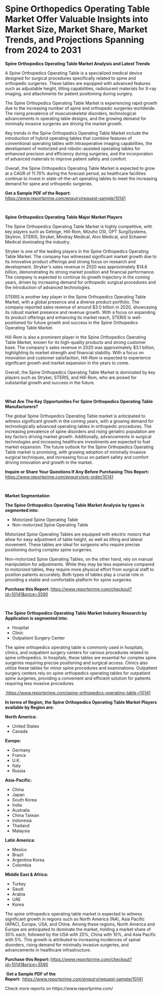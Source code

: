 <p><h1>Spine Orthopedics Operating Table Market Offer Valuable Insights into Market Size, Market Share, Market Trends, and Projections Spanning from 2024 to 2031</h1></p><p><strong>Spine Orthopedics Operating Table Market Analysis and Latest Trends</strong></p>
<p><p>A Spine Orthopedics Operating Table is a specialized medical device designed for surgical procedures specifically related to spine and orthopedic surgeries. These tables are equipped with advanced features such as adjustable height, tilting capabilities, radiolucent materials for X-ray imaging, and attachments for patient positioning during surgery.</p><p>The Spine Orthopedics Operating Table Market is experiencing rapid growth due to the increasing number of spine and orthopedic surgeries worldwide. The rising prevalence of musculoskeletal disorders, technological advancements in operating table designs, and the growing demand for minimally invasive surgeries are driving the market growth.</p><p>Key trends in the Spine Orthopedics Operating Table Market include the introduction of hybrid operating tables that combine features of conventional operating tables with intraoperative imaging capabilities, the development of motorized and robotic-assisted operating tables for enhanced precision and efficiency during surgeries, and the incorporation of advanced materials to improve patient safety and comfort.</p><p>Overall, the Spine Orthopedics Operating Table Market is expected to grow at a CAGR of 11.70% during the forecast period, as healthcare facilities continue to invest in state-of-the-art operating tables to meet the increasing demand for spine and orthopedic surgeries.</p></p>
<p><strong>Get a Sample PDF of the Report:&nbsp;</strong> <a href="https://www.reportprime.com/enquiry/request-sample/10141">https://www.reportprime.com/enquiry/request-sample/10141</a></p>
<p>&nbsp;</p>
<p><strong>Spine Orthopedics Operating Table Major Market Players</strong></p>
<p><p>The Spine Orthopedics Operating Table Market is highly competitive, with key players such as Getinge, Hill-Rom, Mizuho OSI, OPT SurgiSystems, Skytron, STERIS, Stryker, Mindray Medical, Alvo Medical, and Schaerer Medical dominating the industry.</p><p>Stryker is one of the leading players in the Spine Orthopedics Operating Table Market. The company has witnessed significant market growth due to its innovative product offerings and strong focus on research and development. Stryker's sales revenue in 2020 was approximately $14.6 billion, demonstrating its strong market position and financial performance. The company is expected to continue its growth trajectory in the coming years, driven by increasing demand for orthopedic surgical procedures and the introduction of advanced technologies.</p><p>STERIS is another key player in the Spine Orthopedics Operating Table Market, with a global presence and a diverse product portfolio. The company reported sales revenue of around $3.0 billion in 2020, showcasing its robust market presence and revenue growth. With a focus on expanding its product offerings and enhancing its market reach, STERIS is well-positioned for future growth and success in the Spine Orthopedics Operating Table Market.</p><p>Hill-Rom is also a prominent player in the Spine Orthopedics Operating Table Market, known for its high-quality products and strong customer base. The company's sales revenue in 2020 was approximately $3.1 billion, highlighting its market strength and financial stability. With a focus on innovation and customer satisfaction, Hill-Rom is expected to experience significant growth and market expansion in the years to come.</p><p>Overall, the Spine Orthopedics Operating Table Market is dominated by key players such as Stryker, STERIS, and Hill-Rom, who are poised for substantial growth and success in the future.</p></p>
<p>&nbsp;</p>
<p><strong>What Are The Key Opportunities For Spine Orthopedics Operating Table Manufacturers?</strong></p>
<p><p>The global Spine Orthopedics Operating Table market is anticipated to witness significant growth in the coming years, with a growing demand for technologically advanced operating tables in orthopedic procedures. The increasing prevalence of spine disorders and rising geriatric population are key factors driving market growth. Additionally, advancements in surgical technologies and increasing healthcare investments are expected to fuel market expansion. The future outlook for the Spine Orthopedics Operating Table market is promising, with growing adoption of minimally invasive surgical techniques, and increasing focus on patient safety and comfort driving innovation and growth in the market.</p></p>
<p><strong>Inquire or Share Your Questions If Any Before Purchasing This Report:</strong> <a href="https://www.reportprime.com/enquiry/pre-order/10141">https://www.reportprime.com/enquiry/pre-order/10141</a></p>
<p>&nbsp;</p>
<p><strong>Market Segmentation</strong></p>
<p><strong>The Spine Orthopedics Operating Table Market Analysis by types is segmented into:</strong></p>
<p><ul><li>Motorized Spine Operating Table</li><li>Non-motorized Spine Operating Table</li></ul></p>
<p><p>Motorized Spine Operating Tables are equipped with electric motors that allow for easy adjustment of table height, as well as tilting and lateral movement. These tables are ideal for surgeons who require precise positioning during complex spine surgeries. </p><p>Non-motorized Spine Operating Tables, on the other hand, rely on manual manipulation for adjustments. While they may be less expensive compared to motorized tables, they require more physical effort from surgical staff to position patients accurately. Both types of tables play a crucial role in providing a stable and comfortable platform for spine surgeries.</p></p>
<p><strong>Purchase this Report:&nbsp;</strong><a href="https://www.reportprime.com/checkout?id=10141&price=3590">https://www.reportprime.com/checkout?id=10141&price=3590</a></p>
<p>&nbsp;</p>
<p><strong>The Spine Orthopedics Operating Table Market Industry Research by Application is segmented into:</strong></p>
<p><ul><li>Hospital</li><li>Clinic</li><li>Outpatient Surgery Center</li></ul></p>
<p><p>The spine orthopedics operating table is commonly used in hospitals, clinics, and outpatient surgery centers for various procedures related to spine orthopedics. In hospitals, these tables are essential for complex spine surgeries requiring precise positioning and surgical access. Clinics also utilize these tables for minor spine procedures and examinations. Outpatient surgery centers rely on spine orthopedics operating tables for outpatient spine surgeries, providing a convenient and efficient solution for patients requiring less invasive procedures.</p></p>
<p><a href="https://www.reportprime.com/spine-orthopedics-operating-table-r10141">&nbsp;https://www.reportprime.com/spine-orthopedics-operating-table-r10141</a></p>
<p><strong>In terms of Region, the Spine Orthopedics Operating Table Market Players available by Region are:</strong></p>
<p>
    <p> <strong> North America: </strong>
        <ul>
            <li>United States</li>
            <li>Canada</li>
        </ul>
        </p> 
    <p> <strong> Europe: </strong>
        <ul>
            <li>Germany</li>
            <li>France</li>
            <li>U.K.</li>
            <li>Italy</li>
            <li>Russia</li>
        </ul>
        </p> 
    <p> <strong> Asia-Pacific: </strong>
        <ul>
            <li>China</li>
            <li>Japan</li>
            <li>South Korea</li>
            <li>India</li>
            <li>Australia</li>
            <li>China Taiwan</li>
            <li>Indonesia</li>
            <li>Thailand</li>
            <li>Malaysia</li>
        </ul>
        </p> 
    <p> <strong> Latin America: </strong>
        <ul>
            <li>Mexico</li>
            <li>Brazil</li>
            <li>Argentina Korea</li>
            <li>Colombia</li>
        </ul>
        </p> 
    <p> <strong> Middle East & Africa: </strong>
        <ul>
            <li>Turkey</li>
            <li>Saudi</li>
            <li>Arabia</li>
            <li>UAE</li>
            <li>Korea</li>
        </ul>
    </p>
    </p>
<p><p>The spine orthopedics operating table market is expected to witness significant growth in regions such as North America (NA), Asia Pacific (APAC), Europe, USA, and China. Among these regions, North America and Europe are anticipated to dominate the market, holding a market share of 30% each, followed by the USA with 25%, China with 10%, and Asia Pacific with 5%. This growth is attributed to increasing incidences of spinal disorders, rising demand for minimally invasive surgeries, and advancements in healthcare infrastructure.</p></p>
<p><strong>Purchase this Report: </strong><a href="https://www.reportprime.com/checkout?id=10141&price=3590">https://www.reportprime.com/checkout?id=10141&price=3590</a></p>
<p>&nbsp;<strong>Get a Sample PDF of the Report:&nbsp;&nbsp;</strong><a href="https://www.reportprime.com/enquiry/request-sample/10141">https://www.reportprime.com/enquiry/request-sample/10141</a></p>
<p><strong></strong></p>
<p>Check more reports on https://www.reportprime.com/</p>